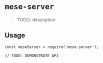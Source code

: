 # `mese-server`

> TODO: description

## Usage

```
const meseServer = require('mese-server');

// TODO: DEMONSTRATE API
```
